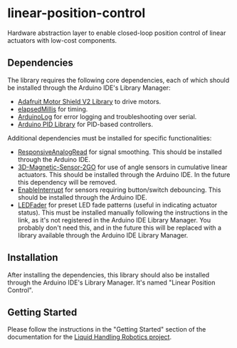 # linear-position-control
Hardware abstraction layer to enable closed-loop position control of linear actuators with low-cost components.

## Dependencies

The library requires the following core dependencies, each of which should be installed through the Arduino IDE's Library Manager:

* [Adafruit Motor Shield V2 Library](https://github.com/adafruit/Adafruit_Motor_Shield_V2_Library) to drive motors.
* [elapsedMillis](https://github.com/pfeerick/elapsedMillis/wiki) for timing.
* [ArduinoLog](https://github.com/thijse/Arduino-Log/) for error logging and troubleshooting over serial.
* [Arduino PID Library](http://playground.arduino.cc/Code/PIDLibrary) for PID-based controllers.

Additional dependencies must be installed for specific functionalities:

* [ResponsiveAnalogRead](https://github.com/dxinteractive/ResponsiveAnalogRead) for signal smoothing. This should be installed through the Arduino IDE.
* [3D-Magnetic-Sensor-2GO](https://github.com/Infineon/TLV493D-A1B6-3DMagnetic-Sensor) for use of angle sensors in cumulative linear actuators. This should be installed through the Arduino IDE. In the future this dependency will be removed.
* [EnableInterrupt](https://github.com/GreyGnome/EnableInterrupt) for sensors requiring button/switch debouncing. This should be installed through the Arduino IDE.
* [LEDFader](https://github.com/jgillick/arduino-LEDFader) for preset LED fade patterns (useful in indicating actuator status). This must be installed manually following the instructions in the link, as it's not registered in the Arduino IDE Library Manager. You probably don't need this, and in the future this will be replaced with a library available through the Arduino IDE Library Manager.

## Installation

After installing the dependencies, this library should also be installed through the Arduino IDE's Library Manager. It's named "Linear Position Control".

## Getting Started

Please follow the instructions in the "Getting Started" section of the documentation for the [Liquid Handling Robotics project](http://liquid-handling-robotics.readthedocs.io/en/latest/index.html).

